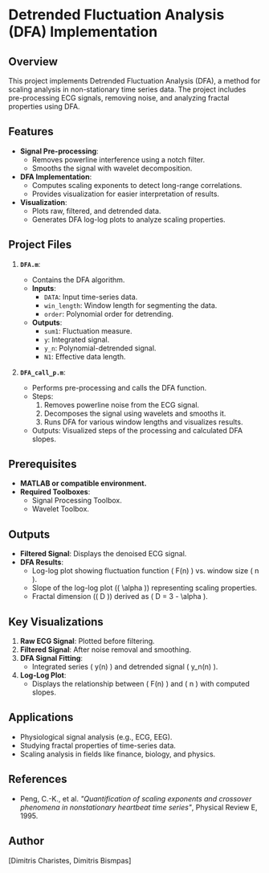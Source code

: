 # Detrended Fluctuation Analysis (DFA) Implementation

## Overview
This project implements Detrended Fluctuation Analysis (DFA), a method for scaling analysis in non-stationary time series data. The project includes pre-processing ECG signals, removing noise, and analyzing fractal properties using DFA.

## Features
- **Signal Pre-processing**:
  - Removes powerline interference using a notch filter.
  - Smooths the signal with wavelet decomposition.
- **DFA Implementation**:
  - Computes scaling exponents to detect long-range correlations.
  - Provides visualization for easier interpretation of results.
- **Visualization**:
  - Plots raw, filtered, and detrended data.
  - Generates DFA log-log plots to analyze scaling properties.

## Project Files
1. **`DFA.m`**:
   - Contains the DFA algorithm.
   - **Inputs**:
     - `DATA`: Input time-series data.
     - `win_length`: Window length for segmenting the data.
     - `order`: Polynomial order for detrending.
   - **Outputs**:
     - `sum1`: Fluctuation measure.
     - `y`: Integrated signal.
     - `y_n`: Polynomial-detrended signal.
     - `N1`: Effective data length.

2. **`DFA_call_p.m`**:
   - Performs pre-processing and calls the DFA function.
   - Steps:
     1. Removes powerline noise from the ECG signal.
     2. Decomposes the signal using wavelets and smooths it.
     3. Runs DFA for various window lengths and visualizes results.
   - Outputs: Visualized steps of the processing and calculated DFA slopes.

## Prerequisites
- **MATLAB or compatible environment.**
- **Required Toolboxes**:
  - Signal Processing Toolbox.
  - Wavelet Toolbox.

## Outputs
- **Filtered Signal**: Displays the denoised ECG signal.
- **DFA Results**:
  - Log-log plot showing fluctuation function \( F(n) \) vs. window size \( n \).
  - Slope of the log-log plot (\( \alpha \)) representing scaling properties.
  - Fractal dimension (\( D \)) derived as \( D = 3 - \alpha \).

## Key Visualizations
1. **Raw ECG Signal**: Plotted before filtering.
2. **Filtered Signal**: After noise removal and smoothing.
3. **DFA Signal Fitting**:
   - Integrated series \( y(n) \) and detrended signal \( y_n(n) \).
4. **Log-Log Plot**:
   - Displays the relationship between \( F(n) \) and \( n \) with computed slopes.

## Applications
- Physiological signal analysis (e.g., ECG, EEG).
- Studying fractal properties of time-series data.
- Scaling analysis in fields like finance, biology, and physics.

## References
- Peng, C.-K., et al. *"Quantification of scaling exponents and crossover phenomena in nonstationary heartbeat time series"*, Physical Review E, 1995.

## Author
[Dimitris Charistes, Dimitris Bismpas]  
